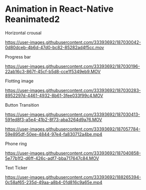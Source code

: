 ﻿# Animation in React-Native Reanimated2

Horizontal crousal

https://user-images.githubusercontent.com/33393692/187030042-0d80dceb-4b6d-47d0-bc82-85282ad4f5cc.mov

Progress bar

https://user-images.githubusercontent.com/33393692/187030196-22ab16c3-867f-45cf-b5d8-cce1f5349eb9.MOV

Flotting image

https://user-images.githubusercontent.com/33393692/187030283-8952297d-4461-4932-8b61-3fee033f99c4.MOV

Button Transition

https://user-images.githubusercontent.com/33393692/187030413-591ed8f3-a5e4-41b2-8f73-aba3264d9a76.MOV

https://user-images.githubusercontent.com/33393692/187057784-59e895df-50ee-4844-97e4-fa830712a4be.mp4

Phone ring

https://user-images.githubusercontent.com/33393692/187040858-5e77b1f2-d6ff-426c-adf7-bba717647c84.MOV

Text Ticker

https://user-images.githubusercontent.com/33393692/188265394-0c58af65-235d-49aa-a8b4-01d816c9a65e.mp4



